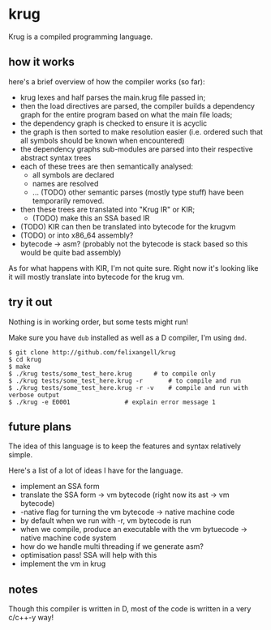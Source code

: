 # krug
Krug is a compiled programming language.

## how it works
here's a brief overview of how the compiler works (so far):

- krug lexes and half parses the main.krug file passed in;
- then the load directives are parsed, the compiler builds a 
  dependency graph for the entire program based on what the main
  file loads;
- the dependency graph is checked to ensure it is acyclic
- the graph is then sorted to make resolution easier (i.e. ordered
  such that all symbols should be known when encountered)
- the dependency graphs sub-modules are parsed into their respective
  abstract syntax trees
- each of these trees are then semantically analysed:
  * all symbols are declared
  * names are resolved
  * ... (TODO) other semantic parses (mostly type stuff)
    have been temporarily removed.
- then these trees are translated into "Krug IR" or KIR;
  * (TODO) make this an SSA based IR
- (TODO) KIR can then be translated into bytecode for the krugvm
- (TODO) or into x86_64 assembly?
- bytecode -> asm? (probably not the bytecode is stack based so
  this would be quite bad assembly)

As for what happens with KIR, I'm not quite sure. Right now it's looking
like it will mostly translate into bytecode for the krug vm.

## try it out
Nothing is in working order, but some tests might run!

Make sure you have `dub` installed as well as a D compiler,
I'm using `dmd`.

	$ git clone http://github.com/felixangell/krug
	$ cd krug
	$ make
	$ ./krug tests/some_test_here.krug 		# to compile only
	$ ./krug tests/some_test_here.krug -r 		# to compile and run
	$ ./krug tests/some_test_here.krug -r -v 	# compile and run with verbose output
	$ ./krug -e E0001 				# explain error message 1

## future plans
The idea of this language is to keep the features and syntax
relatively simple.

Here's a list of a lot of ideas I have for the language.

* implement an SSA form
* translate the SSA form -> vm bytecode (right now its ast -> vm bytecode)
* -native flag for turning the vm bytecode -> native machine code
* by default when we run with -r, vm bytecode is run
* when we compile, produce an executable with the vm bytuecode -> native machine code system
* how do we handle multi threading if we generate asm?
* optimisation pass! SSA will help with this
* implement the vm in krug

## notes
Though this compiler is written in D, most of the code
is written in a very c/c++-y way!